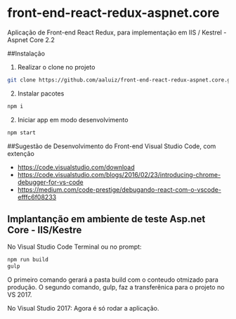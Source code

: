# front-end-react-redux-aspnet.core
Aplicação de Front-end React Redux, para implementação em IIS / Kestrel - Aspnet Core 2.2

##Instalação

1. Realizar o clone no projeto 
```bash / cmd 
git clone https://github.com/aaluiz/front-end-react-redux-aspnet.core.git
```

2. Instalar pacotes
```bash / cmd 
npm i
```

2. Iniciar app em modo desenvolvimento
```bash / cmd 
npm start
```

##Sugestão de Desenvolvimento do Front-end Visual Studio Code, com extenção 

* https://code.visualstudio.com/download
* https://code.visualstudio.com/blogs/2016/02/23/introducing-chrome-debugger-for-vs-code
* https://medium.com/code-prestige/debugando-react-com-o-vscode-efffc6f08233

## Implantanção em ambiente de teste Asp.net Core - IIS/Kestre

No Visual Studio Code Terminal ou no prompt:

```bash / cmd
npm run build
gulp
```
O primeiro comando gerará a pasta build com o conteudo otmizado para produção.
O segundo comando, gulp, faz a transferênica para o projeto no VS 2017. 

No Visual Studio 2017:
Agora é só rodar a aplicação.
